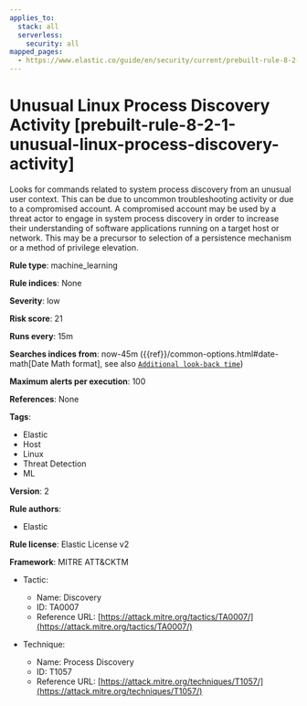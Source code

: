```yaml
---
applies_to:
  stack: all
  serverless:
    security: all
mapped_pages:
  - https://www.elastic.co/guide/en/security/current/prebuilt-rule-8-2-1-unusual-linux-process-discovery-activity.html
---
```


# Unusual Linux Process Discovery Activity [prebuilt-rule-8-2-1-unusual-linux-process-discovery-activity]

Looks for commands related to system process discovery from an unusual user context. This can be due to uncommon troubleshooting activity or due to a compromised account. A compromised account may be used by a threat actor to engage in system process discovery in order to increase their understanding of software applications running on a target host or network. This may be a precursor to selection of a persistence mechanism or a method of privilege elevation.

**Rule type**: machine_learning

**Rule indices**: None

**Severity**: low

**Risk score**: 21

**Runs every**: 15m

**Searches indices from**: now-45m ({{ref}}/common-options.html#date-math[Date Math format], see also [`Additional look-back time`](docs-content://solutions/security/detect-and-alert/create-detection-rule.md#rule-schedule))

**Maximum alerts per execution**: 100

**References**: None

**Tags**:

* Elastic
* Host
* Linux
* Threat Detection
* ML

**Version**: 2

**Rule authors**:

* Elastic

**Rule license**: Elastic License v2

**Framework**: MITRE ATT&CKTM

* Tactic:

    * Name: Discovery
    * ID: TA0007
    * Reference URL: [https://attack.mitre.org/tactics/TA0007/](https://attack.mitre.org/tactics/TA0007/)

* Technique:

    * Name: Process Discovery
    * ID: T1057
    * Reference URL: [https://attack.mitre.org/techniques/T1057/](https://attack.mitre.org/techniques/T1057/)


